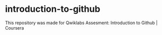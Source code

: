 # introduction-to-github
This repository was made for Qwiklabs Assesment: Introduction to Github | Coursera
